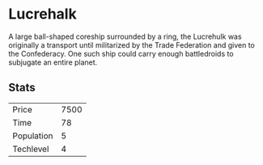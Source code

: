 # Lucrehalk

A large ball-shaped coreship surrounded by a ring, the Lucrehulk was originally a transport until militarized by the Trade Federation and given to the Confederacy. One such ship could carry enough battledroids to subjugate an entire planet.

## Stats

<table>
    <tr>
        <td>Price</td>
        <td>7500</td>
    </tr>
    <tr>
        <td>Time</td>
        <td>78</td>
    </tr>
    <tr>
        <td>Population</td>
        <td>5</td>
    </tr>
    <tr>
        <td>Techlevel</td>
        <td>4</td>
    </tr>
</table>
